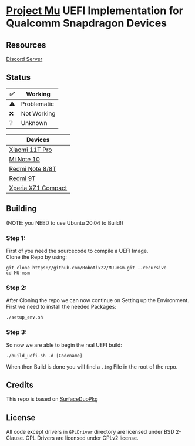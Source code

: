 # [Project Mu](https://microsoft.github.io/mu/) UEFI Implementation for Qualcomm Snapdragon Devices

## Resources

[Discord Server](https://discord.gg/Dx2QgMx7Sv)

## Status
|✅|Working|
|--|--------|
|⚠️|Problematic|
|❌|Not Working|
|❔|Unknown|

|Devices|
|-------|
|[Xiaomi 11T Pro](https://github.com/Robotix22/MU-msm/blob/main/Status/Xiaomi-11T-Pro.md)|
|[Mi Note 10](https://github.com/Robotix22/MU-msm/blob/main/Status/Xiaomi-Mi-Note-10.md)|
|[Redmi Note 8/8T](https://github.com/Robotix22/MU-msm/blob/main/Status/Xiaomi-Redmi-Note-8.md)|
|[Redmi 9T](https://github.com/Robotix22/MU-msm/blob/main/Status/Xiaomi-Redmi-9T.md)|
|[Xperia XZ1 Compact](https://github.com/Robotix22/MU-msm/blob/main/Status/Sony-Xperia-XZ1-Compact.md)|

## Building
(NOTE: you NEED to use Ubuntu 20.04 to Build!)

### Step 1:

First of you need the sourcecode to compile a UEFI Image. <br />
Clone the Repo by using:
```
git clone https://github.com/Robotix22/MU-msm.git --recursive
cd MU-msm
```

### Step 2:

After Cloning the repo we can now continue on Setting up the Environment. <br />
First we need to install the needed Packages:
```
./setup_env.sh
```

### Step 3:

So now we are able to begin the real UEFI build:
```
./build_uefi.sh -d [Codename]
```

When then Build is done you will find a `.img` File in the root of the repo.

## Credits

This repo is based on [SurfaceDuoPkg](https://github.com/WOA-Project/SurfaceDuoPkg)

## License

All code except drivers in `GPLDriver` directory are licensed under BSD 2-Clause.
GPL Drivers are licensed under GPLv2 license.
